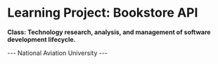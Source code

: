 # Learning Project: Bookstore API

**Class: Technology research, analysis, and management of software development lifecycle.**

--- National Aviation University ---
